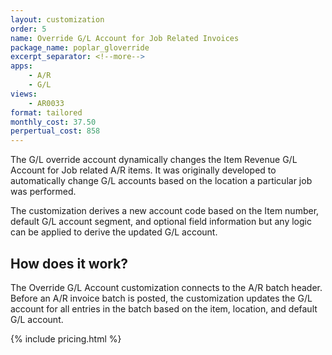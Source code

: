 ```yaml
---
layout: customization
order: 5
name: Override G/L Account for Job Related Invoices
package_name: poplar_gloverride
excerpt_separator: <!--more-->
apps: 
    - A/R
    - G/L
views:
    - AR0033
format: tailored
monthly_cost: 37.50
perpertual_cost: 858
---
```


The G/L override account dynamically changes the Item Revenue
G/L Account for Job related A/R items.  It was originally developed
to automatically change G/L accounts based on the location a particular job 
was performed.

The customization derives a new account code based on the Item number,
default G/L account segment, and optional field information
but any logic can be applied to derive the updated G/L account.
<!--more-->

## How does it work?

The Override G/L Account customization connects to the A/R batch header.
Before an A/R invoice batch is posted, the customization updates the
G/L account for all entries in the batch based on the item, location, and
default G/L account.

{% include pricing.html %}
